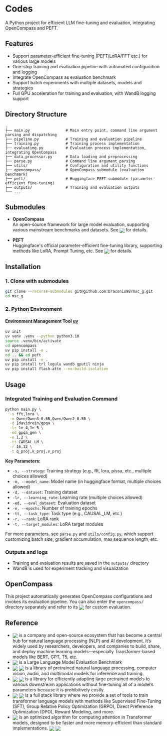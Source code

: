 # Codes

A Python project for efficient LLM fine-tuning and evaluation, integrating OpenCompass and PEFT.

## Features
* Support parameter-efficient fine-tuning (PEFT/LoRA/FFT etc.) for various large models
* One-stop training and evaluation pipeline with automated configuration and logging
* Integrate OpenCompass as evaluation benchmark
* Support batch experiments with multiple datasets, models and strategies
* Full GPU acceleration for training and evaluation, with WandB logging support

## Directory Structure

```
.
├── main.py                # Main entry point, command line argument parsing and dispatching
├── pipeline.py            # Training and evaluation pipeline
├── training.py            # Training process implementation
├── evaluating.py          # Evaluation process implementation, integrating OpenCompass
├── data_processor.py      # Data loading and preprocessing
├── parse.py               # Command line argument parsing
├── utils/                 # Configuration and utility functions
├── opencompass/           # OpenCompass submodule (evaluation benchmark)
├── peft/                  # Huggingface PEFT submodule (parameter-efficient fine-tuning)
├── outputs/               # Training and evaluation outputs
└── ...
```

## Submodules

- **OpenCompass**  
  An open-source framework for large model evaluation, supporting various mainstream benchmarks and datasets. See [<img src="https://img.shields.io/badge/GitHub-OpenCompass-blue?logo=github" align="center">](https://github.com/open-compass/opencompass) for details.

- **PEFT**  
  Huggingface's official parameter-efficient fine-tuning library, supporting methods like LoRA, Prompt Tuning, etc. See [<img src="https://img.shields.io/badge/🤗-PEFT-blue" align="center">](https://huggingface.co/docs/peft/index) for details.

## Installation

### 1. Clone with submodules

```bash
git clone --recurse-submodules git@github.com:Draconis98/msc_g.git
cd msc_g
```

### 2. Python Environment
#### Environment Management Tool [uv](https://docs.astral.sh/uv/getting-started/installation/)

```bash
uv init
uv venv .venv --python python3.10
source .venv/bin/activate
cd opencompass
uv pip install -e .
cd .. && cd peft
uv pip install -e .
uv pip install trl logulu wandb gputil ninja
uv pip install flash-attn --no-build-isolation
```

## Usage

### Integrated Training and Evaluation Command

```bash
python main.py \
  -s fft,lora \
  -m Qwen/Qwen3-0.6B,Qwen/Qwen2-0.5B \
  -d Idavidrein/gpqa \
  -lr 1e-4,1e-5 \
  -ed gpqa_gen \
  -e 1,2 \
  -tt CAUSAL_LM \
  -r 16,32 \
  -t q_proj,k_proj,v_proj
```

**Key Parameters:**
- `-s, --strategy`: Training strategy (e.g., fft, lora, pissa, etc., multiple choices allowed)
- `-m, --model_name`: Model name (in huggingface format, multiple choices allowed)  
- `-d, --dataset`: Training dataset
- `-lr, --learning_rate`: Learning rate (multiple choices allowed)
- `-ed, --eval_dataset`: Evaluation dataset
- `-e, --epochs`: Number of training epochs
- `-tt, --task_type`: Task type (e.g., CAUSAL_LM, etc.)
- `-r, --rank`: LoRA rank
- `-t, --target_modules`: LoRA target modules

For more parameters, see `parse.py` and `utils/config.py`, which support customizing batch size, gradient accumulation, max sequence length, etc.

### Outputs and logs

- Training and evaluation results are saved in the `outputs/` directory
- WandB is used for experiment tracking and visualization

## OpenCompass

This project automatically generates OpenCompass configurations and invokes its evaluation pipeline. You can also enter the `opencompass/` directory separately and refer to its [<img src="https://img.shields.io/badge/GitHub-OpenCompass-blue?logo=github" align="center">](https://github.com/open-compass/opencompass) for custom evaluation.

## Reference

- [<img src="https://img.shields.io/badge/🤗-HuggingFace-blue" align="center">](https://huggingface.co) is a company and open-source ecosystem that has become a central hub for natural language processing (NLP) and AI development. It’s widely used by researchers, developers, and companies to build, share, and deploy machine learning models—especially Transformer-based models like BERT, GPT, T5, etc.
- [<img src="https://img.shields.io/badge/GitHub-OpenCompass-blue?logo=github" align="center">](https://github.com/open-compass/opencompass) is a Large Language Model Evaluation Benchmark
- [<img src="https://img.shields.io/badge/GitHub-Transformers-blue?logo=github" align="center">](https://github.com/huggingface/transformers) [<img src="https://img.shields.io/badge/🤗-Transformers-blue" align="center">](https://huggingface.co/docs/transformers/index) is a library of pretrained natural language processing, computer vision, audio, and multimodal models for inference and training. 
- [<img src="https://img.shields.io/badge/GitHub-PEFT-blue?logo=github" align="center">](https://github.com/huggingface/peft) [<img src="https://img.shields.io/badge/🤗-PEFT-blue" align="center">](https://huggingface.co/docs/peft/index) is a library for efficiently adapting large pretrained models to various downstream applications without fine-tuning all of a model’s parameters because it is prohibitively costly.
- [<img src="https://img.shields.io/badge/GitHub-TRL-blue?logo=github" align="center">](https://github.com/huggingface/trl) [<img src="https://img.shields.io/badge/🤗-TRL-blue" align="center">](https://huggingface.co/docs/trl/index) is a full stack library where we provide a set of tools to train transformer language models with methods like Supervised Fine-Tuning (SFT), Group Relative Policy Optimization (GRPO), Direct Preference Optimization (DPO), Reward Modeling, and more.
- [<img src="https://img.shields.io/badge/GitHub-FlashAttention-blue?logo=github" align="center">](https://github.com/Dao-AILab/flash-attention) is an optimized algorithm for computing attention in Transformer models, designed to be faster and more memory-efficient than standard implementations. [<img src="https://img.shields.io/badge/📄-FlashAttention1-green" align="center">](https://arxiv.org/abs/2205.14135) [<img src="https://img.shields.io/badge/📄-FlashAttention2-green" align="center">](https://tridao.me/publications/flash2/flash2.pdf)